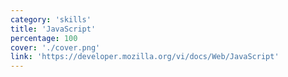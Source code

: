 ```yaml
---
category: 'skills'
title: 'JavaScript'
percentage: 100
cover: './cover.png'
link: 'https://developer.mozilla.org/vi/docs/Web/JavaScript'
---
```

